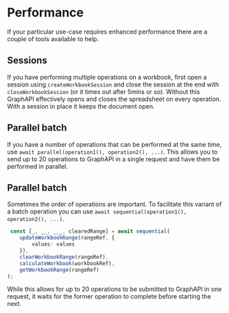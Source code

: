 # Performance
If your particular use-case requires enhanced performance there are a couple of tools available to help.

## Sessions
If you have performing multiple operations on a workbook, first open a session using `createWorkbookSession` and close the session at the end with `closeWorkbookSession` (or it times out after 5mins or so). Without this GraphAPI effectively opens and closes the spreadsheet on every operation. With a session in place it keeps the document open.

## Parallel batch
If you have a number of operations that can be performed at the same time, use `await parallel(operation1(), operation2(), ...)`. This allows you to send up to 20 operations to GraphAPI in a single request and have them be performed in parallel. 

## Parallel batch
Sometimes the order of operations are important. To facilitate this variant of a batch operation you can use `await sequential(operation1(), operation2(), ...)`.

```typescript
 const [_, __, ___, clearedRange] = await sequential(
    updateWorkbookRange(rangeRef, {
        values: values
    }),
    clearWorkbookRange(rangeRef),
    calculateWorkbook(workbookRef),
    getWorkbookRange(rangeRef)
);
```

While this allows for up to 20 operations to be submitted to GraphAPI in one request, it waits for the former operation to complete before starting the next.